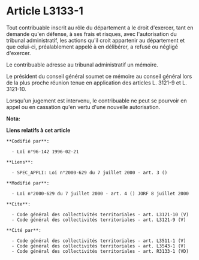 # Article L3133-1

Tout contribuable inscrit au rôle du département a le droit d'exercer, tant en demande qu'en défense, à ses frais et risques,
avec l'autorisation du tribunal administratif, les actions qu'il croit appartenir au département et que celui-ci,
préalablement appelé à en délibérer, a refusé ou négligé d'exercer. 

Le contribuable adresse au tribunal administratif un mémoire. 

Le président du conseil général soumet ce mémoire au conseil général lors de la plus proche réunion tenue en application des
articles L. 3121-9 et L. 3121-10. 

Lorsqu'un jugement est intervenu, le contribuable ne peut se pourvoir en appel ou en cassation qu'en vertu d'une nouvelle
autorisation.

**Nota:**



**Liens relatifs à cet article**

	**Codifié par**:

	  - Loi n°96-142 1996-02-21

	**Liens**:

	  - SPEC_APPLI: Loi n°2000-629 du 7 juillet 2000 - art. 3 ()

	**Modifié par**:

	  - Loi n°2000-629 du 7 juillet 2000 - art. 4 () JORF 8 juillet 2000

	**Cite**:

	  - Code général des collectivités territoriales - art. L3121-10 (V)
	  - Code général des collectivités territoriales - art. L3121-9 (V)

	**Cité par**:

	  - Code général des collectivités territoriales - art. L3511-1 (V)
	  - Code général des collectivités territoriales - art. L3543-1 (V)
	  - Code général des collectivités territoriales - art. R3133-1 (VD)
